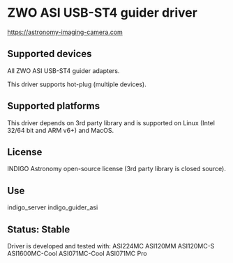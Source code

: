 # ZWO ASI USB-ST4 guider driver

https://astronomy-imaging-camera.com

## Supported devices

All ZWO ASI USB-ST4 guider adapters.

This driver supports hot-plug (multiple devices).

## Supported platforms

This driver depends on 3rd party library and is supported on Linux (Intel 32/64 bit and ARM v6+) and MacOS.

## License

INDIGO Astronomy open-source license (3rd party library is closed source).

## Use

indigo_server indigo_guider_asi

## Status: Stable

Driver is developed and tested with:
ASI224MC
ASI120MM
ASI120MC-S
ASI1600MC-Cool
ASI071MC-Cool
ASI071MC Pro

